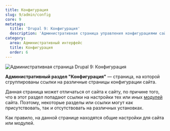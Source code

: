 ```yaml
---
title: Конфигурация
slug: 9/admin/config
core: 9
metatags:
  title: 'Drupal 9: Конфигурация'
  description: 'Административная страница управления конфигурациями сайта.'
category:
  area: Административный интерфейс
  title: Конфигурация
  order: 6
---
```


![Административная страница Drupal 9: Конфигурация](https://i.imgur.com/mDzeSzG.png)

**Административный раздел "Конфигурация"** — страница, на которой сгруппированы ссылки на различные страницы конфигурации сайта.

Данная страница может отличаться от сайта к сайту, по причине того, что в этот раздел попадают ссылки на настройки тех или иных [модулей](../../modules/index.md) сайта. Поэтому, некоторые разделы или ссылки могут как присутствовать, так и отсутствовать на различных установках.

Как правило, на данной странице находятся общие настройки для сайта или модулей.
